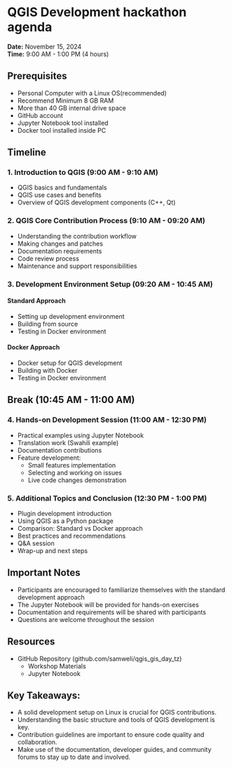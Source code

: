 # QGIS Development hackathon agenda
**Date:** November 15, 2024  
**Time:** 9:00 AM - 1:00 PM (4 hours)

## Prerequisites
- Personal Computer with a Linux OS(recommended)
- Recommend Minimum 8 GB RAM 
- More than 40 GB internal drive space
- GitHub account
- Jupyter Notebook tool installed
- Docker tool installed inside PC

## Timeline

### 1. Introduction to QGIS (9:00 AM - 9:10 AM)
- QGIS basics and fundamentals
- QGIS use cases and benefits
- Overview of QGIS development components (C++, Qt)

### 2. QGIS Core Contribution Process (9:10 AM - 09:20 AM)
- Understanding the contribution workflow
- Making changes and patches
- Documentation requirements
- Code review process
- Maintenance and support responsibilities

### 3. Development Environment Setup (09:20 AM - 10:45 AM)
#### Standard Approach
- Setting up development environment
- Building from source
- Testing in Docker environment


#### Docker Approach
- Docker setup for QGIS development
- Building with Docker
- Testing in Docker environment

## Break (10:45 AM - 11:00 AM)

### 4. Hands-on Development Session (11:00 AM - 12:30 PM)
- Practical examples using Jupyter Notebook
- Translation work (Swahili example)
- Documentation contributions
- Feature development:
  - Small features implementation
  - Selecting and working on issues
  - Live code changes demonstration

### 5. Additional Topics and Conclusion (12:30 PM - 1:00 PM)
- Plugin development introduction
- Using QGIS as a Python package
- Comparison: Standard vs Docker approach
- Best practices and recommendations
- Q&A session
- Wrap-up and next steps

## Important Notes
- Participants are encouraged to familiarize themselves with the standard development approach
- The Jupyter Notebook will be provided for hands-on exercises
- Documentation and requirements will be shared with participants
- Questions are welcome throughout the session

## Resources
- GitHub Repository (github.com/samweli/qgis_gis_day_tz)
  - Workshop Materials
  - Jupyter Notebook


## Key Takeaways:
- A solid development setup on Linux is crucial for QGIS contributions.
- Understanding the basic structure and tools of QGIS development is key.
- Contribution guidelines are important to ensure code quality and collaboration.
- Make use of the documentation, developer guides, and community forums to stay up to date and involved.